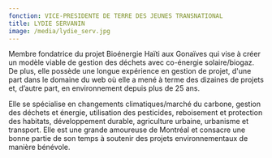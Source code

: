 ```yaml
---
fonction: VICE-PRESIDENTE DE TERRE DES JEUNES TRANSNATIONAL
title: LYDIE SERVANIN
image: /media/lydie_serv.jpg
---
```

Membre fondatrice du projet Bioénergie Haïti aux Gonaïves qui vise à créer un modèle viable de gestion des déchets avec co-énergie solaire/biogaz. De plus, elle possède une longue expérience en gestion de projet, d'une part dans le domaine du web où elle a mené à terme des dizaines de projets et, d’autre part, en environnement depuis plus de 25 ans.


Elle se spécialise en changements climatiques/marché du carbone, gestion des déchets et énergie, utilisation des pesticides, reboisement et protection des habitats, développement durable, agriculture urbaine, urbanisme et transport.
Elle est une grande amoureuse de Montréal et consacre une bonne partie de son temps à soutenir des projets environnementaux de manière bénévole.
